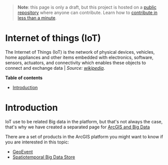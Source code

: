 > **Note**: this page is only a draft, but this project is hosted on a [public repository](https://github.com/hhkaos/awesome-arcgis) where anyone can contribute. Learn how to [contribute in less than a minute](https://github.com/hhkaos/awesome-arcgis/blob/master/CONTRIBUTING.md#contributions).

# Internet of things (IoT)

The Internet of Things (IoT) is the network of physical devices, vehicles, home appliances and other items embedded with electronics, software, sensors, actuators, and connectivity which enables these objects to connect and exchange data | *Source:  [wikipedia](https://en.wikipedia.org/wiki/Internet_of_things)*.

<!-- START doctoc generated TOC please keep comment here to allow auto update -->
<!-- DON'T EDIT THIS SECTION, INSTEAD RE-RUN doctoc TO UPDATE -->
**Table of contents**

- [Introduction](#introduction)

<!-- END doctoc generated TOC please keep comment here to allow auto update -->

# Introduction

IoT use to be related Big data in the platform, but that's not always the case, that's why we have created a separated page for [ArcGIS and Big Data](../big-data/README.md)

There are a set of products in the ArcGIS platform you might want to know if you are interested in this topic:

* [GeoEvent](../../../arcgis/products/arcgis-enterprise/arcgis-server/geoevent-server/README.md)
* [Spatiotemporal Big Data Store](../../../arcgis/products/arcgis-enterprise/data-store/spatiotemporal-big-data-store/README.md)

